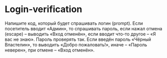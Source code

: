 # Login-verification
Напишите код, который будет спрашивать логин (prompt).  Если посетитель вводит «Админ», то спрашивать пароль, если нажал отмена (escape) – выводить «Вход отменён», если вводит что-то другое – «Я вас не знаю».  Пароль проверять так. Если введён пароль «Чёрный Властелин», то выводить «Добро пожаловать!», иначе – «Пароль неверен», при отмене – «Вход отменён».
